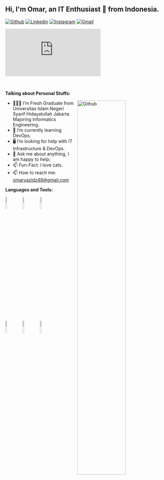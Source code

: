 <!-- Your title -->
## Hi, I'm Omar, an IT Enthusiast 🚀 from Indonesia.

<!-- Your badges
You can use the website to generate badges: https://shields.io/
-->

[![Github](https://img.shields.io/badge/-Github-000?style=flat&logo=Github&logoColor=white)](https://github.com/marko-id)
[![Linkedin](https://img.shields.io/badge/-LinkedIn-blue?style=flat&logo=Linkedin&logoColor=white)](https://www.linkedin.com/in/omaryzdz/)
[![Instagram](https://img.shields.io/badge/-Instagram-c13584?style=flat&labelColor=c13584&logo=instagram&logoColor=white)](https://www.instagram.com/omaryazidz/)
[![Gmail](https://img.shields.io/badge/-Gmail-c14438?style=flat&logo=Gmail&logoColor=white)](mailto:omaryazidz48@gmail.com)
<iframe src="https://tryhackme.com/api/v2/badges/public-profile?userPublicId=4539689" style='border:none;'></iframe>

&nbsp;

<!-- Talking about you -->
**Talking about Personal Stuffs:**

<!-- Any image aligned to the right. Beware the width -->
<img width="55%" align="right" alt="Github" src="https://raw.githubusercontent.com/onimur/.github/master/.resources/git-header.svg" />

- 👨🏽‍💻 I’m Fresh Graduate from Universitas Islam Negeri Syarif Hidayatullah Jakarta Majoring Informatics Engineering.
- 🌱 I’m currently learning DevOps.
- 🖥️ I’m looking for help with IT Infrastructure & DevOps.
- 💬 Ask me about anything, I am happy to help;
- 📫 Fun-Fact: I love cats.
- 📫 How to reach me: omaryazidz48@gmail.com

**Languages and Tools:** 

  <!-- Your languages and tools. Be careful with the alignment. 
  You can use this sites to get logos: https://www.vectorlogo.zone or https://simpleicons.org/
  -->
  <code><img width="10%" src="https://www.vectorlogo.zone/logos/laravel/laravel-ar21.svg"></code>
  <code><img width="10%" src="https://www.vectorlogo.zone/logos/nodejs/nodejs-horizontal.svg"></code>
  <code><img width="10%" src="https://www.vectorlogo.zone/logos/php/php-ar21.svg"></code>
  <br />
  <code><img width="10%" src="https://www.vectorlogo.zone/logos/javascript/javascript-ar21.svg"></code>
  <code><img width="10%" src="https://www.vectorlogo.zone/logos/git-scm/git-scm-ar21.svg"></code>
  <code><img width="10%" src="https://www.vectorlogo.zone/logos/json/json-ar21.svg"></code>
  <br />
</p>

<!-- This readme was created by Omar Yazidz - https://github.com/onimur -->
